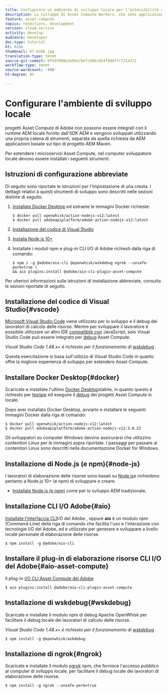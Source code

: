 ```yaml
---
title: Configurare un ambiente di sviluppo locale per l’estensibilità di elaborazione risorse
description: Lo sviluppo di Asset Compute Workers, che sono applicazioni JavaScript Node.js, richiede strumenti di sviluppo specifici che differiscono da quelli tradizionali AEM sviluppo, che vanno da Node.js e vari moduli npm a Docker Desktop e Microsoft Visual Studio Code.
feature: asset-compute
topics: renditions, development
version: cloud-service
activity: develop
audience: developer
doc-type: tutorial
kt: 6266
thumbnail: KT-6266.jpg
translation-type: tm+mt
source-git-commit: 6f5df098e2e68a78efc908c054f9d07fcf22a372
workflow-type: tm+mt
source-wordcount: '490'
ht-degree: 0%

---
```



# Configurare l&#39;ambiente di sviluppo locale

 progetti Asset Compute di Adobe non possono essere integrati con il runtime AEM locale fornito dall’SDK AEM e vengono sviluppati utilizzando una propria catena di strumenti, separata da quella richiesta da AEM applicazioni basate sul tipo di progetto AEM Maven.

Per estendere i microservizi Asset Compute, nel computer sviluppatore locale devono essere installati i seguenti strumenti.

## Istruzioni di configurazione abbreviate

Di seguito sono riportate le istruzioni per l&#39;impostazione di una cresta. I dettagli relativi a questi strumenti di sviluppo sono descritti nelle sezioni distinte di seguito.

1. [Installate Docker Desktop](https://www.docker.com/products/docker-desktop) ed estraete le immagini Docker richieste:

   ```
   $ docker pull openwhisk/action-nodejs-v12:latest
   $ docker pull adobeapiplatform/adobe-action-nodejs-v12:latest
   ```

1. [Installazione del codice di Visual Studio](https://code.visualstudio.com/download)
1. [Installa Node.js 10+](../../local-development-environment/development-tools.md#node-js)
1. Installate i moduli npm e  plug-in CLI I/O di Adobe richiesti dalla riga di comando:

   ```
   $ npm i -g @adobe/aio-cli @openwhisk/wskdebug ngrok --unsafe-perm=true \
   && aio plugins:install @adobe/aio-cli-plugin-asset-compute
   ```

Per ulteriori informazioni sulle istruzioni di installazione abbreviate, consulta le sezioni riportate di seguito.

## Installazione del codice di Visual Studio{#vscode}

[Microsoft Visual Studio Code](https://code.visualstudio.com/download) viene utilizzato per lo sviluppo e il debug dei lavoratori di calcolo delle risorse. Mentre per sviluppare il lavoratore è possibile utilizzare un altro IDE [compatibile con](../../local-development-environment/development-tools.md#set-up-the-development-ide) JavaScript, solo Visual Studio Code può essere integrato per [debug](../test-debug/debug.md) Asset Compute.

_Visual Studio Code 1.48.x+ è richiesto per il funzionamento di [wskdebug](#wskdebug) ._

Questa esercitazione si basa sull&#39;utilizzo di Visual Studio Code in quanto offre la migliore esperienza di sviluppo per estendere Asset Compute.

## Installare Docker Desktop{#docker}

Scaricate e installate l&#39;ultimo [Docker Desktop](https://www.docker.com/products/docker-desktop)stabile, in quanto questo è richiesto per [testare](../test-debug/test.md) ed eseguire il [debug](../test-debug/debug.md) dei progetti Asset Compute in locale.

Dopo aver installato Docker Desktop, avviarlo e installare le seguenti immagini Docker dalla riga di comando:

```
$ docker pull openwhisk/action-nodejs-v12:latest
$ docker pull adobeapiplatform/adobe-action-nodejs-v12:3.0.22
```

Gli sviluppatori su computer Windows devono assicurarsi che utilizzino contenitori Linux per le immagini sopra riportate. I passaggi per passare ai contenitori Linux sono descritti nella documentazione [](https://docs.docker.com/docker-for-windows/)Docker for Windows.

## Installazione di Node.js (e npm){#node-js}

I lavoratori di elaborazione delle risorse sono basati su [Node.js](https://nodejs.org/)e richiedono pertanto a Node.js 10+ (e npm) di sviluppare e creare.

+ [Installate Node.js (e npm)](../../local-development-environment/development-tools.md#node-js) come per lo sviluppo AEM tradizionale.

## Installazione  CLI I/O Adobe{#aio}

[Installate l&#39;interfaccia CLI](../../local-development-environment/development-tools.md#aio-cli)I/O del Adobe , oppure __aio__ è un modulo npm (Command-Line) della riga di comando che facilita l&#39;uso e l&#39;interazione con  tecnologie I/O del Adobe, ed è utilizzato per generare e sviluppare a livello locale personale di elaborazione delle risorse.

```
$ npm install -g @adobe/aio-cli
```

## Installare il plug-in di elaborazione risorse CLI I/O del Adobe{#aio-asset-compute}

Il plug-in [I/O CLI Asset Compute del Adobe](https://github.com/adobe/aio-cli-plugin-asset-compute)

```
$ aio plugins:install @adobe/aio-cli-plugin-asset-compute
```

## Installazione di wskdebug{#wskdebug}

Scaricate e installate il modulo npm di debug [](https://www.npmjs.com/package/@openwhisk/wskdebug) Apache OpenWhisk per facilitare il debug locale dei lavoratori di calcolo delle risorse.

_Visual Studio Code 1.48.x+ è richiesto per il funzionamento di [wskdebug](#wskdebug) ._

```
$ npm install -g @openwhisk/wskdebug
```

## Installazione di ngrok{#ngrok}

Scaricate e installate il modulo [ngrok](https://www.npmjs.com/package/ngrok) npm, che fornisce l&#39;accesso pubblico al computer di sviluppo locale, per facilitare il debug locale dei lavoratori di elaborazione delle risorse.

```
$ npm install -g ngrok --unsafe-perm=true
```
